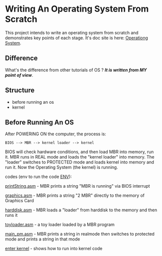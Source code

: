 Writing An Operating System From Scratch
========================================

This project intends to write an operating system from scratch
and demonstrates key points of each stage.
It's doc site is here:
[Operationg System](https://hzget.github.io/notes/os/).

Difference
----------

What's the difference from other tutorials of OS ?
***It is written from MY point of view***.

Structure
---------

* before running an os
* kernel

Before Running An OS
--------------------

After POWERING ON the computer, the process is:

    BIOS --> MBR --> kernel loader --> kernel

BIOS will check hardware conditions, and then load MBR into memory,
run it.
MBR runs in REAL mode and loads the "kernel loader" into memory.
The "loader" switches to PROTECTED mode and loads kernel
into memory and run it. Now the Operating System (the kernel) is running.

codes (env to run the code [ENV][bochs env]):

[printString.asm](./bare/printString.asm) - MBR prints a string
"MBR is running" via BIOS interrupt

[graphics.asm](./bare/graphics.asm) - MBR prints a string
"2 MBR" directly to the memory of Graphics Card

[harddisk.asm](./bare/harddisk.asm) - MBR loads a "loader" from
harddisk to the memory and then runs it

[toyloader.asm](./bare/toyloader.asm) - a toy loader loaded by
a MBR program

[main_pm.asm](./bare/main_pm.asm) - MBR prints a string in realmode then
switches to protected mode and prints a string in that mode

[enter kernel](./kernel/) - shows how to run into kernel code

[bochs env]: https://hzget.github.io/notes/os/bare/env.md

